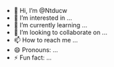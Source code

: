 - 👋 Hi, I’m @Ntducw
- 👀 I’m interested in ...
- 🌱 I’m currently learning ...
- 💞️ I’m looking to collaborate on ...
- 📫 How to reach me ...
- 😄 Pronouns: ...
- ⚡ Fun fact: ...

<!---
Ntducw/Ntducw is a ✨ special ✨ repository because its `README.md` (this file) appears on your GitHub profile.
You can click the Preview link to take a look at your changes.
--->
